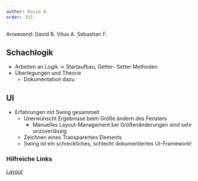 ```yaml
---
author: David B.
order: 331
---
```


Anwesend: David B. Vitus A. Sebastian F.

## Schachlogik

* Arbeiten an Logik -> Startaufbau, Getter- Setter Methoden
* Überlegungen und Theorie
    * Dokumentation dazu

## UI

* Erfahrungen mit Swing gesammelt
    * Unerwünscht Ergebnisse beim Größe ändern des Fensters
      * Manuelles Layout-Management bei Größenänderungen sind sehr unzuverlässig
    * Zeichnen eines Transparentes Elements
    * Swing ist ein schreckliches, schlecht dokumentiertes UI-Framework!

### Hilfreiche Links
[Layout](https://docs.oracle.com/javase/tutorial/uiswing/layout/problems.html)
